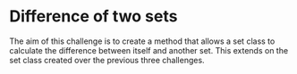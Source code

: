# Difference of two sets

The aim of this challenge is to create a method that allows a set class to calculate the difference between itself and another set. This extends on the set class created over the previous three challenges.